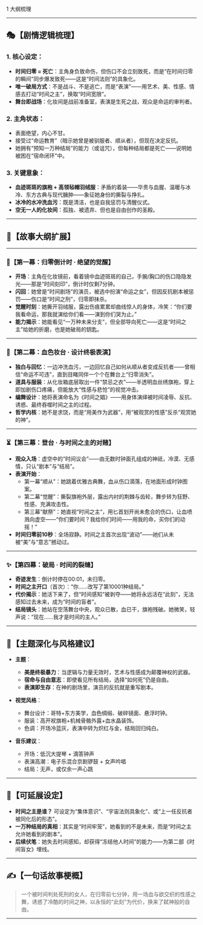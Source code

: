 1 大纲梳理



---

## 🎭【剧情逻辑梳理】

### 1. 核心设定：
- **时间归零 = 死亡**：主角身负致命伤，但伤口不会立刻致死，而是“在时间归零的瞬间”同步爆发致死——这是“时间法则”的具象化。
- **唯一破局方式**：不是战斗、不是逃亡，而是“表演”——用艺术、美、性感、情感去打动“时间之主”，换取“时间宽限”。
- **舞台即战场**：化妆间是战前准备室，表演是生死之战，观众是命运的审判者。

### 2. 主角状态：
- 表面绝望，内心不甘。
- 接受过“命运教育”（暗示她曾是被驯服者、顺从者），但现在决定反抗。
- 她拥有“预知一万种结局”的能力（或诅咒），但每种结局都是死亡——说明她被困在“宿命闭环”中。

### 3. 关键意象：
- **血迹斑斑的旗袍 + 高领毡帽羽绒服**：矛盾的着装——华贵与血腥、温暖与冰冷、东方古典与现代臃肿——象征她身份的撕裂与挣扎。
- **冰冷的水冲洗血污**：既是清洁，也是自我惩罚与清醒仪式。
- **空无一人的化妆间**：孤独、被遗弃、但也是自由创作的圣殿。

---

## 📖【故事大纲扩展】

---

### 🧭【第一幕：归零倒计时 · 绝望的觉醒】

- **开场**：主角在化妆镜前，看着镜中血迹斑斑的自己，手腕/胸口的伤口隐隐发光——那是“时间刻印”，倒计时仅剩7分钟。
- **闪回**：她曾是“时间剧场”的演员，被选中扮演“命运之女”，但因反抗剧本被惩罚——伤口是“时间之刑”，归零即抹杀。
- **觉醒时刻**：她撕开羽绒服，露出伤痕累累却曲线惊人的身体，冷笑：“你们要我看命运，那我就演给你们看——演到你们哭为止。”
- **能力揭示**：她能看见“一万种未来分支”，但全部导向死亡——这是“时间之主”给她的折磨，也是她破局的钥匙。

---

### 💃【第二幕：血色妆台 · 设计终极表演】

- **独白与回忆**：一边冲洗血污，一边回忆自己如何从顺从者变成反抗者——曾相信“命运不可违”，直到目睹同伴一个个在舞台上“归零消失”。
- **道具与服装**：从化妆箱底层取出一件“禁忌之衣”——半透明血丝绣旗袍，穿上即加剧伤口疼痛，但能放大“性感与悲怆”的视觉冲击。
- **编舞设计**：她将表演命名为《时间之娼》——用身体演绎被时间凌辱、反抗、诱惑、最终吞噬时间之主的过程。
- **哲学内核**：她不是求饶，而是“用美作为武器”，用“被观赏的性感”反杀“观赏她的神”。

---

### ⏳【第三幕：登台 · 与时间之主的对赌】

- **观众入场**：虚空中的“时间议会”——由无数时钟面孔组成的神祇，冷漠、无感情，只认“剧本”与“结局”。
- **表演开始**：
  - 第一幕“顺从”：她跳着优雅古典舞，血从伤口滴落，在地面形成时钟图案。
  - 第二幕“觉醒”：撕裂旗袍外层，露出内衬的荆棘与齿轮，舞步转为狂野、性感、充满攻击性。
  - 第三幕“献祭”：她直视“时间之主”，用匕首划开尚未愈合的伤口，让血喷溅向虚空——“你们要时间？我给你们时间——用我的命，买你们的动摇！”
- **时间归零前10秒**：全场寂静。时间之主首次出现“波动”——祂们从未被“美”与“意志”撼动过。

---

### ✨【第四幕：破局 · 时间的裂缝】

- **奇迹发生**：倒计时停在00:01，未归零。
- **时间之主开口**（首次）：“你……改写了第10001种结局。”
- **代价揭示**：她活下来了，但“时间感知”被剥夺——她将永远活在“此刻”，无法感知过去未来，成为“时间的盲者”。
- **结局镜头**：她站在空荡舞台中央，观众已散，血已干，旗袍残破。她微笑，轻声说：“现在……我才是时间的主人。”

---

## 🎨【主题深化与风格建议】

- **主题**：
  - **美是终极暴力**：当逻辑与力量无效时，艺术与性感成为颠覆神权的武器。
  - **宿命与自由意志**：即使看见所有结局，选择“如何死”仍是自由。
  - **表演即生存**：在神的剧场里，演员的反抗就是重写剧本。

- **视觉风格**：
  - 舞台设计：哥特+东方美学，血色绸缎、破碎镜面、悬浮时钟。
  - 服装：高开衩旗袍+机械骨骼外露+血水晶装饰。
  - 色调：开场冷蓝灰，表演中转为炽红与金，结局回归纯白。

- **音乐建议**：
  - 开场：低沉大提琴 + 滴答钟声
  - 表演高潮：电子乐混合京剧锣鼓 + 女声吟唱
  - 结局：无声，或仅余一声心跳

---

## 📌【可延展设定】

- **时间之主是谁？** 可设定为“集体意识”、“宇宙法则具象化”、或“上一任反抗者被同化后的形态”。
- **一万种结局的真相**：其实是“时间牢笼”，她看到的不是未来，而是“时间之主允许她看到的剧本”。
- **后续伏笔**：她失去时间感知，却获得“冻结他人时间”的能力——为第二部《时间盲女》埋线。

---

## ✍️【一句话故事梗概】

> 一个被时间判处死刑的女人，在归零前七分钟，用一场血与欲交织的性感之舞，诱惑了冷酷的时间之神，以永恒的“此刻”为代价，换来了弑神般的自由。

---
